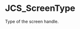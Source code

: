 <!--
   - $File: JCS_ScreenType.html $
   - $Date: 2018-10-01 20:20:17 $
   - $Revision: $
   - $Creator: Jen-Chieh Shen $
   - $Notice: See LICENSE.txt for modification and distribution information
   -                   Copyright © 2018 by Shen, Jen-Chieh $
-->


<div id="content-header">
  <h1>JCS_ScreenType</h1>
</div>

<p>
  Type of the screen handle.
</p>
